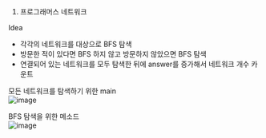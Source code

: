 1. 프로그래머스 네트워크

Idea
- 각각의 네트워크를 대상으로 BFS 탐색
- 방문한 적이 있다면 BFS 하지 않고 방문하지 않았으면 BFS 탐색
- 연결되어 있는 네트워크를 모두 탐색한 뒤에 answer를 증가해서 네트워크 개수 카운트


모든 네트워크를 탐색하기 위한 main<br>
![image](https://user-images.githubusercontent.com/48550373/117811605-b74ec580-b29b-11eb-8ebb-4f7462a4088e.png)

BFS 탐색을 위한 메소드<br>
![image](https://user-images.githubusercontent.com/48550373/117811639-c0d82d80-b29b-11eb-8445-92065f8a5c6f.png)
